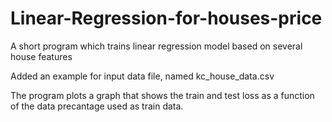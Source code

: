 # Linear-Regression-for-houses-price
A short program which trains linear regression model based on several house features

Added an example for input data file, named kc_house_data.csv

The program plots a graph that shows the train and test loss as a function of the data precantage used as train data.
